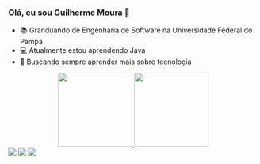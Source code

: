 ### Olá, eu sou Guilherme Moura 👋
- 📚 Granduando de Engenharia de Software na Universidade Federal do Pampa
- 💻 Atualmente estou aprendendo Java
- 💭 Buscando sempre aprender mais sobre tecnologia
<div align="center">
  <a href="https://github.com/guimoura0202">
  <img height="150px" src="https://github-readme-stats.vercel.app/api?username=guimoura0202&show_icons=true&theme=dracula&include_all_commits=true&count_private=true"/>
  <img height="150px" src="https://github-readme-stats.vercel.app/api/top-langs/?username=guimoura0202&layout=compact&langs_count=7&theme=dracula"/>
</div>
<div> 
  <a href="https://www.instagram.com/gui_moura123/" target="_blank"><img src="https://img.shields.io/badge/-Instagram-%23E4405F?style=for-the-badge&logo=instagram&logoColor=white" target="_blank"></a>
  <a href = "mailto:guiavilamou@gmail.com"><img src="https://img.shields.io/badge/-Gmail-%23333?style=for-the-badge&logo=gmail&logoColor=white" target="_blank"></a>
  <a href="https://www.linkedin.com/in/guilherme-moura-4984801b4/" target="_blank"><img src="https://img.shields.io/badge/-LinkedIn-%230077B5?style=for-the-badge&logo=linkedin&logoColor=white" target="_blank"></a> 
</div>
